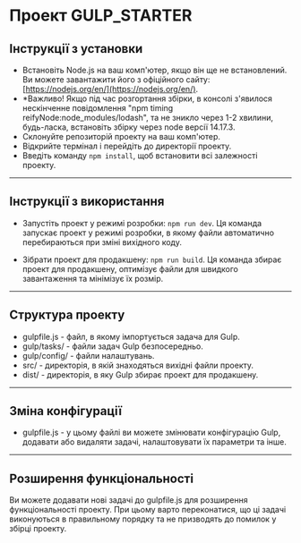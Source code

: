# Проект GULP_STARTER

## Інструкції з установки

- Встановіть Node.js на ваш комп'ютер, якщо він ще не встановлений. Ви можете завантажити його з офіційного сайту: [https://nodejs.org/en/](https://nodejs.org/en/).
- *Важливо! Якщо під час розгортання збірки, в консолі з'явилося нескінченне повідомлення "npm timing reifyNode:node_modules/lodash", та не зникло через 1-2 хвилини, будь-ласка, встановіть збірку через node версії 14.17.3.
- Склонуйте репозиторій проекту на ваш комп'ютер.
- Відкрийте термінал і перейдіть до директорії проекту.
- Введіть команду `npm install`, щоб встановити всі залежності проекту.

---

## Інструкції з використання

- Запустіть проект у режимі розробки: `npm run dev`.
  Ця команда запускає проект у режимі розробки, в якому файли автоматично перебираються при зміні вихідного коду.

- Зібрати проект для продакшену: `npm run build`.
  Ця команда збирає проект для продакшену, оптимізує файли для швидкого завантаження та мінімізує їх розмір.

---

## Структура проекту

- gulpfile.js - файл, в якому імпортується задача для Gulp.
- gulp/tasks/ - файли задач Gulp безпосередньо.
- gulp/config/ - файли налаштувань.
- src/ - директорія, в якій знаходяться вихідні файли проекту.
- dist/ - директорія, в яку Gulp збирає проект для продакшену.

---

## Зміна конфігурації

- gulpfile.js - у цьому файлі ви можете змінювати конфігурацію Gulp, додавати або видаляти задачі, налаштовувати їх параметри та інше.

---

## Розширення функціональності

Ви можете додавати нові задачі до gulpfile.js для розширення функціональності проекту.
При цьому варто переконатися, що ці задачі виконуються в правильному порядку та не призводять до помилок у збірці проекту.
